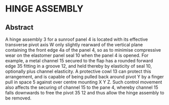 # HINGE ASSEMBLY

## Abstract
A hinge assembly 3 for a sunroof panel 4 is located with its effective transverse pivot axis W only slightly rearward of the vertical plane containing the front edge 4a of the panel 4, so as to minimise compressive wear on the elastomer panel seal 10 when the panel 4 is opened. For example, a metal channel 15 secured to the flap has a rounded forward edge 35 fitting in a groove 12, and held thereby by elasticity of seal 10, optionally plus channel elasticity. A protective cowl 13 can protect this arrangement, and is capable of being pulled back around pivot Y by a finger pull in space 5 against over centre mounting X Y Z. Such control movement also affects the securing of channel 15 to the pane 4, whereby channel 15 falls downwards to free the pivot 35 12 and thus allow the hinge assembly to be removed.